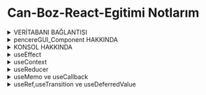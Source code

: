 # Can-Boz-React-Egitimi Notlarım

<details>
<summary>VERİTABANI BAĞLANTISI</summary>

* Proje açılması : npm create vite@latest
Functional Component açma kısayolu : rafc

* Alternatif props tanımlaması
```
function Course(props){
return ( <div></div>);}
```

* Props nedir?
Conceptually, components are like JavaScript functions. They accept arbitrary inputs (called “props”) and return React elements describing what should appear on the screen.
</details>

<details>
<summary>pencereGUI_Component HAKKINDA</summary>

* State kullanım mantığı
Başlangıçta bir değişkene değer atanması isteniyor ve sonrasında bu değişkeni değiştirip o değişkenin tutulması istendiği durumlarda kullanılır.
useState, React'ta bir bileşenin durumunu (state) yönetmek için kullanılan bir fonksiyondur. React bileşenleri genellikle statik değil, değişken bir davranış sergilerler. Bu nedenle, bileşenlerin durumlarını dinamik olarak değiştirmek ve güncellemek gerekebilir.
useState, bir fonksiyon bileşeni içinde kullanılarak, bileşenin durumunu oluşturur ve güncellemesine olanak tanır. Böylece, bileşenin durumunu değiştirerek, bileşenin yeniden render edilmesi sağlanır ve kullanıcılara daha iyi bir kullanıcı deneyimi sunulabilir.
useState, aynı zamanda React'ta kontrollü bileşenler (controlled components) oluşturmak için de kullanılabilir. Kontrollü bileşenler, girdi değerlerinin bileşen durumu ile senkronize edildiği ve kullanıcının bu girdileri değiştirdiğinde bileşenin durumunun güncellendiği bileşenlerdir. Bu da, form gibi kullanıcı girdilerinin olduğu bileşenlerde kullanışlı bir özelliktir.

* useStateSnippet : kısayolu
```
const [value,setValue] = useState(0);
value : değişken,
setValue : değişken ataması için fonksiyon
useState(0) : başlangıç değeri
```

* Kullanım için import edilmesi gerekmektedir. ( import {useState } from 'react'; )
</details>


<details>
<summary>KONSOL HAKKINDA</summary>

 * Daha verimli JS code 
 ```
const title = props.title;
const description = props.description;
const {title,description} = props;
```
 
* ...(spread operatörü) ile ilkinin üzerine eklenir.

* Javascript'te key ve value değerleri eşit ise
(Course.jsx içinde görülebilir.)
```
 Angular: Angular,
 Bootstrap: Bootstrap,
 cSharp: cSharp,
 Web: Web 
```
yerine
```
 Angular,
 Bootstrap,
 cSharp,
 Web 
```
 şeklinde kullanılabilir.
 
* Async/await yapısı sayesinde, asenkron işlemler çağrıldıklarında promise objeleri döndürür ve bu objeler "await" anahtar kelimesiyle bekletilir. Bu sayede, işlemin tamamlanması beklenir ve işlem tamamlandığında sonuç döndürülür. Ayrıca, async fonksiyonlarında hata yönetimi de daha kolay hale gelir, çünkü hata yakalama mekanizması "try-catch" blokları kullanılarak gerçekleştirilir.

 TypeScript Notlar 
 ```
 //Arrow Functions
 function carpim(a:number,b:number):number{
 return a*b;
 }
 
 let carpim = (a:number,b:number):number => { 
 return a*b;
 }
 
 let carpim = (a:number,b:number):number => a*b;

 ```
 </details>
 


<details>
 <summary>useEffect</summary>
 * useEffect, bileşenin her render işleminden sonra otomatik olarak çağrılır. Bu, bileşenin durumundaki veya özelliklerindeki değişiklikler gibi renderi tetikleyen herhangi bir şey olduğunda useEffect'in yeniden çağrılacağı anlamına gelir. Ayrıca bileşen ilk kez render edildiğinde de çağrılır.
 
```
 useEffect(() => {
    console.log(
      "Bu kod ilk defa çağrıldığında çalışır ve içerisindeki herhangi bir state değeri değiştirildiğinde tekrar çalışır."
    );
  });

  useEffect(() => {
    console.log(
      "Bu kod ilk defa çağrıldığında çalışır ve daha sonra state değişse de çalışmaz."
    );
  }, []);

  useEffect(() => {
    console.log(
      "Bu kod ilk defa çağrıldığında çalışır ve daha sonra can state'i değişirse çalışır."
    );
  }, [can]);
 ```
</details>
 
 
   <details>
 <summary>useContext</summary>
 
 * useContext props taşımaya gerek kalmadan,child elementlerden direk kullanılabilmesini sağlar.

 ![](UseContext/UseContext.drawio.png)
 
 ```
 import React from "react";

const authContext = React.createContext({ status: null, login: () => {} });

export default authContext;

 ```
 ```
 const { status, login } = useContext(authContext);
  ```
</details>

<details>
<summary>useReducer</summary>

* React'te useReducer, durumun yönetilmesini sağlayan bir kancadır. Bir azaltıcı işlev belirleyerek durumu yönetmek için kullanılır. Bu, useState kancasının bir alternatifidir ve durum mantığı karmaşık olduğunda veya durum güncellemeleri önceki duruma bağlı olduğunda faydalıdır.
 
 ```
 const [count, dispatch] = useReducer(reducer, initialValue);
  ```
 
  ```
 const reducer = (state, action) => {
  switch (action) {
    case "increment":
      return state + 1;
    case "descrement":
      return state - 1;
    case "reset":
      return initialValue;
    default:
      return state;
  }
};
  ```
   ```
      <div>Sayı: {numberContext.count}</div>
      <button onClick={() => numberContext.dispatch("increment")}>
        Arttır
      </button>
      <button onClick={() => numberContext.dispatch("descrement")}>
        Azalt
      </button>
      <button onClick={() => numberContext.dispatch("reset")}>Reset</button>
   ```
</details>

<details>
 <summary>useMemo ve useCallback</summary>

 * useMemo ve useCallback da React'te bulunan kancalardır. İkisi de performans optimizasyonu sağlamak için kullanılır ve işlevsel bileşenlerde özellikle faydalıdır. İşlevin yeniden hesaplanmasını ve bileşenin gereksiz yere yeniden render edilmesini önlerler.
 
 * useMemo, bir değeri bellekte önbelleğe almak için kullanılır. Bu değer, bağımlılıklardaki değişikliklere göre yeniden hesaplanır ve sadece gerektiğinde güncellenir.
  
 ``` 
    const memoizedValue = useMemo(() => {
     // Değerin hesaplandığı işlemler burada yapılır
     return calculatedValue;
   }, [dependency1, dependency2]);
 
 ```

 * useCallback, bir işlevin önbelleğe alınmasını ve sadece gerektiğinde güncellenmesini sağlar. Bu özellikle, işlevlerin bağımlılıkları değiştiğinde bileşenin yeniden render edilmesini önlemek için kullanılır.
  
 ```
  const memoizedCallback = useCallback(() => {
  // İşlevin içeriği burada yer alır
}, [dependency1, dependency2]);
 ```
</details>

<details>
 <summary>useRef,useTransition ve useDeferredValue</summary>

 * useRef, React'te bir değişkeni veya bir bileşeni tutmak için kullanılan bir kancadır. useRef ile oluşturulan referans, bileşenin her render işleminden sonra aynı kalır ve bileşen yeniden render edilse bile referans değişmez.useRef kullanarak oluşturulan referans, .current özelliği üzerinden erişilebilir ve bu özellik referansın güncel değerini temsil eder. Referansın güncellenmesi, bileşenin yeniden render edilmesine neden olmaz.

* useTransition, işlemin geçişli bir şekilde gerçekleştirilmesini sağlar. Bu, kullanıcıya işlemin yükleniyor olduğunu veya tamamlanmadığını göstermek için bir geçiş süreci sağlar. Geçişli işlemler, performansı artırır ve kullanıcı deneyimini iyileştirir.

 ```
  const [isShowing, setIsShowing] = useState(false);
  const [startTransition, isPending] = useTransition();

  const handleClick = () => {
    startTransition(() => {
      setIsShowing(!isShowing);
    });
  };
 
 ```
 
 * useDeferredValue
 
 ```
  import { useMemo, useDeferredValue } from 'react';
function Characters({ input }) {
  const deferredValue = useDeferredValue(input);
  const myList = useMemo(() => {
    const myArray = [];
    for (let i = 0; i < 3000; i++) {
      myArray.push(<div key={i}>{deferredValue}</div>);
    }
    return myArray;
  }, [deferredValue]);
  return myList;
}

export default Characters;

 ```
 

</details>



